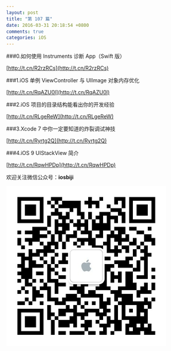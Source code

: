 ```yaml
---
layout: post
title: "第 107 篇"
date: 2016-03-31 20:18:54 +0800
comments: true
categories: iOS
---
```


###0.如何使用 Instruments 诊断 App（Swift 版）

[http://t.cn/R2rzRCs](http://t.cn/R2rzRCs)  

###1.iOS 单例 ViewController 与 UIImage 对象内存优化

[http://t.cn/RqAZU0l](http://t.cn/RqAZU0l)  

###2.iOS 项目的目录结构能看出你的开发经验

[http://t.cn/RLgeReW](http://t.cn/RLgeReW)  

###3.Xcode 7 中你一定要知道的炸裂调试神技

[http://t.cn/Ryrtg2Q](http://t.cn/Ryrtg2Q)  

###4.iOS 9 UIStackView 简介

[http://t.cn/RqwHPDp](http://t.cn/RqwHPDp)  

欢迎关注微信公众号：**iosbiji**

![iOS开发笔记](/images/weixin.jpg)